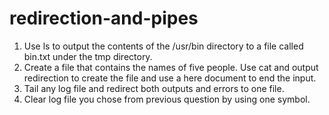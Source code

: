 # redirection-and-pipes
1. Use ls to output the contents of the /usr/bin directory to a file called bin.txt under the tmp directory.
2. Create a file that contains the names of five people. Use cat and output redirection to create the file and use a here document to end the input.
3. Tail any log file and redirect both outputs and errors to one file.
4. Clear log file you chose from previous question by using one symbol. 

